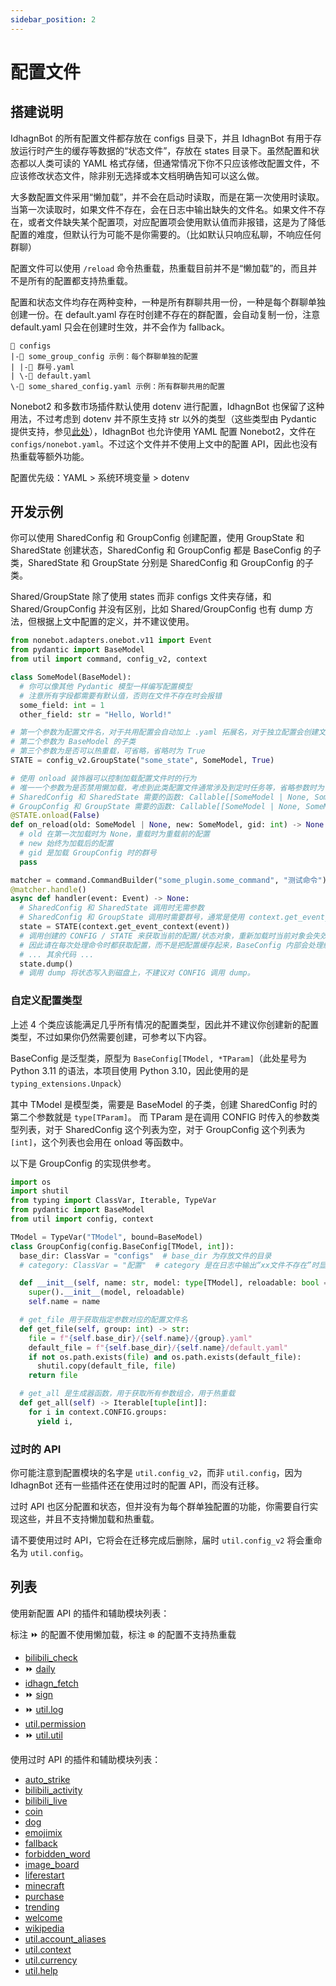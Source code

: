 ```yaml
---
sidebar_position: 2
---
```

# 配置文件

## 搭建说明
IdhagnBot 的所有配置文件都存放在 configs 目录下，并且 IdhagnBot 有用于存放运行时产生的缓存等数据的“状态文件”，存放在 states 目录下。虽然配置和状态都以人类可读的 YAML 格式存储，但通常情况下你不只应该修改配置文件，不应该修改状态文件，除非别无选择或本文档明确告知可以这么做。

大多数配置文件采用“懒加载”，并不会在启动时读取，而是在第一次使用时读取。当第一次读取时，如果文件不存在，会在日志中输出缺失的文件名。如果文件不存在，或者文件缺失某个配置项，对应配置项会使用默认值而非报错，这是为了降低配置的难度，但默认行为可能不是你需要的。（比如默认只响应私聊，不响应任何群聊）

配置文件可以使用 `/reload` 命令热重载，热重载目前并不是“懒加载”的，而且并不是所有的配置都支持热重载。

配置和状态文件均存在两种变种，一种是所有群聊共用一份，一种是每个群聊单独创建一份。在 default.yaml 存在时创建不存在的群配置，会自动复制一份，注意 default.yaml 只会在创建时生效，并不会作为 fallback。
```
📁 configs
|-📁 some_group_config 示例：每个群聊单独的配置
| |-📄 群号.yaml
| \-📄 default.yaml
\-📄 some_shared_config.yaml 示例：所有群聊共用的配置
```

Nonebot2 和多数市场插件默认使用 dotenv 进行配置，IdhagnBot 也保留了这种用法，不过考虑到 dotenv 并不原生支持 str 以外的类型（这些类型由 Pydantic 提供支持，参见[此处](https://pydantic-docs.helpmanual.io/usage/settings/#dotenv-env-support)），IdhagnBot 也允许使用 YAML 配置 Nonebot2，文件在 `configs/nonebot.yaml`。不过这个文件并不使用上文中的配置 API，因此也没有热重载等额外功能。

配置优先级：YAML > 系统环境变量 > dotenv

## 开发示例
你可以使用 SharedConfig 和 GroupConfig 创建配置，使用 GroupState 和 SharedState 创建状态，SharedConfig 和 GroupConfig 都是 BaseConfig 的子类，SharedState 和 GroupState 分别是 SharedConfig 和 GroupConfig 的子类。

Shared/GroupState 除了使用 states 而非 configs 文件夹存储，和 Shared/GroupConfig 并没有区别，比如 Shared/GroupConfig 也有 dump 方法，但根据上文中配置的定义，并不建议使用。

```python
from nonebot.adapters.onebot.v11 import Event
from pydantic import BaseModel
from util import command, config_v2, context

class SomeModel(BaseModel):
  # 你可以像其他 Pydantic 模型一样编写配置模型
  # 注意所有字段都需要有默认值，否则在文件不存在时会报错
  some_field: int = 1
  other_field: str = "Hello, World!"

# 第一个参数为配置文件名，对于共用配置会自动加上 .yaml 拓展名，对于独立配置会创建文件夹
# 第二个参数为 BaseModel 的子类
# 第三个参数为是否可以热重载，可省略，省略时为 True
STATE = config_v2.GroupState("some_state", SomeModel, True)

# 使用 onload 装饰器可以控制加载配置文件时的行为
# 唯一一个参数为是否禁用懒加载，考虑到此类配置文件通常涉及到定时任务等，省略参数时为 True
# SharedConfig 和 SharedState 需要的函数: Callable[[SomeModel | None, SomeModel], None]
# GroupConfig 和 GroupState 需要的函数: Callable[[SomeModel | None, SomeModel, int], None]
@STATE.onload(False)
def on_reload(old: SomeModel | None, new: SomeModel, gid: int) -> None:
  # old 在第一次加载时为 None，重载时为重载前的配置
  # new 始终为加载后的配置
  # gid 是加载 GroupConfig 时的群号
  pass

matcher = command.CommandBuilder("some_plugin.some_command", "测试命令").build()
@matcher.handle()
async def handler(event: Event) -> None:
  # SharedConfig 和 SharedState 调用时无需参数
  # SharedConfig 和 GroupState 调用时需要群号，通常是使用 context.get_event_context 获取，参见“上下文”
  state = STATE(context.get_event_context(event))
  # 调用创建的 CONFIG / STATE 来获取当前的配置/状态对象，重新加载时当前对象会失效
  # 因此请在每次处理命令时都获取配置，而不是把配置缓存起来，BaseConfig 内部会处理缓存
  # ... 其余代码 ...
  state.dump()
  # 调用 dump 将状态写入到磁盘上，不建议对 CONFIG 调用 dump。
```

### 自定义配置类型
上述 4 个类应该能满足几乎所有情况的配置类型，因此并不建议你创建新的配置类型，不过如果你仍然需要创建，可参考以下内容。

BaseConfig 是泛型类，原型为 `BaseConfig[TModel, *TParam]`（此处星号为 Python 3.11 的语法，本项目使用 Python 3.10，因此使用的是 `typing_extensions.Unpack`）

其中 TModel 是模型类，需要是 BaseModel 的子类，创建 SharedConfig 时的第二个参数就是 `type[TParam]`。
而 TParam 是在调用 CONFIG 时传入的参数类型列表，对于 SharedConfig 这个列表为空，对于 GroupConfig 这个列表为 `[int]`，这个列表也会用在 onload 等函数中。

以下是 GroupConfig 的实现供参考。
```python
import os
import shutil
from typing import ClassVar, Iterable, TypeVar
from pydantic import BaseModel
from util import config, context

TModel = TypeVar("TModel", bound=BaseModel)
class GroupConfig(config.BaseConfig[TModel, int]):
  base_dir: ClassVar = "configs"  # base_dir 为存放文件的目录
  # category: ClassVar = "配置"  # category 是在日志中输出“xx文件不存在”时显示的名称

  def __init__(self, name: str, model: type[TModel], reloadable: bool = True) -> None:
    super().__init__(model, reloadable)
    self.name = name

  # get_file 用于获取指定参数对应的配置文件名
  def get_file(self, group: int) -> str:
    file = f"{self.base_dir}/{self.name}/{group}.yaml"
    default_file = f"{self.base_dir}/{self.name}/default.yaml"
    if not os.path.exists(file) and os.path.exists(default_file):
      shutil.copy(default_file, file)
    return file

  # get_all 是生成器函数，用于获取所有参数组合，用于热重载
  def get_all(self) -> Iterable[tuple[int]]:
    for i in context.CONFIG.groups:
      yield i,
```

### 过时的 API
你可能注意到配置模块的名字是 `util.config_v2`，而非 `util.config`，因为 IdhagnBot 还有一些插件还在使用过时的配置 API，而没有迁移。

过时 API 也区分配置和状态，但并没有为每个群单独配置的功能，你需要自行实现这些，并且不支持懒加载和热重载。

请不要使用过时 API，它将会在迁移完成后删除，届时 `util.config_v2` 将会重命名为 `util.config`。

## 列表
使用新配置 API 的插件和辅助模块列表：

标注 ⏩ 的配置不使用懒加载，标注 ❄️ 的配置不支持热重载

* [bilibili_check](/docs/guide/plugins/bilibili_check)
* ⏩ [daily](/docs/guide/plugins/daily)
* [idhagn_fetch](/docs/guide/plugins/idhagn_fetch)
* ⏩ [sign](/docs/guide/plugins/sign)
* ⏩ [util.log](/docs/api/util.log)
* [util.permission](/docs/api/util.permission)
* ⏩ [util.util](/docs/api/util.util)

使用过时 API 的插件和辅助模块列表：
* [auto_strike](/docs/guide/plugins/auto_strike)
* [bilibili_activity](/docs/guide/plugins/bilibili_activity)
* [bilibili_live](/docs/guide/plugins/bilibili_live)
* [coin](/docs/guide/plugins/coin)
* [dog](/docs/guide/plugins/dog)
* [emojimix](/docs/guide/plugins/emojimix)
* [fallback](/docs/guide/plugins/fallback)
* [forbidden_word](/docs/guide/plugins/forbidden_word)
* [image_board](/docs/guide/plugins/image_board)
* [liferestart](/docs/guide/plugins/liferestart)
* [minecraft](/docs/guide/plugins/minecraft)
* [purchase](/docs/guide/plugins/purchase)
* [trending](/docs/guide/plugins/trending)
* [welcome](/docs/guide/plugins/welcome)
* [wikipedia](/docs/guide/plugins/wikipedia)
* [util.account_aliases](/docs/api/util.account_aliases)
* [util.context](/docs/api/util.context)
* [util.currency](/docs/api/util.currency)
* [util.help](/docs/api/util.help)
